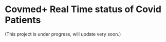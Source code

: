# Covmed+ Real Time status of Covid Patients

(This project is under progress, will update very soon.)
